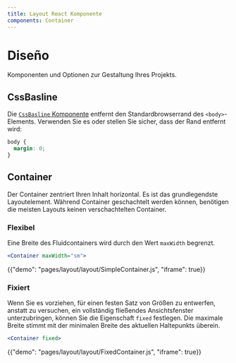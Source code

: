 ```yaml
---
title: Layout React Komponente
components: Container
---
```

# Diseño

<p class="description">Komponenten und Optionen zur Gestaltung Ihres Projekts.</p>

## CssBasline

Die [`CssBasline` Komponente](/getting-started/usage/#cssbaseline) entfernt den Standardbrowserrand des `<body>`-Elements. Verwenden Sie es oder stellen Sie sicher, dass der Rand entfernt wird:

```css
body {
  margin: 0;
}
```

## Container

Der Container zentriert Ihren Inhalt horizontal. Es ist das grundlegendste Layoutelement. Während Container geschachtelt werden können, benötigen die meisten Layouts keinen verschachtelten Container.

### Flexibel

Eine Breite des Fluidcontainers wird durch den Wert `maxWidth` begrenzt.

```jsx
<Container maxWidth="sm">
```

{{"demo": "pages/layout/layout/SimpleContainer.js", "iframe": true}}

### Fixiert

Wenn Sie es vorziehen, für einen festen Satz von Größen zu entwerfen, anstatt zu versuchen, ein vollständig fließendes Ansichtsfenster unterzubringen, können Sie die Eigenschaft `fixed` festlegen. Die maximale Breite stimmt mit der minimalen Breite des aktuellen Haltepunkts überein.

```jsx
<Container fixed>
```

{{"demo": "pages/layout/layout/FixedContainer.js", "iframe": true}}